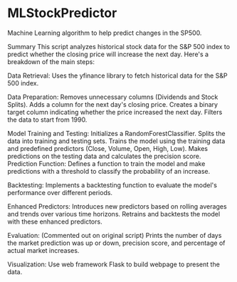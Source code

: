 # MLStockPredictor
Machine Learning algorithm to help predict changes in the SP500. 

Summary
This script analyzes historical stock data for the S&P 500 index to predict whether the closing price will increase the next day. Here's a breakdown of the main steps:

Data Retrieval: 
Uses the yfinance library to fetch historical data for the S&P 500 index.

Data Preparation:
Removes unnecessary columns (Dividends and Stock Splits).
Adds a column for the next day's closing price.
Creates a binary target column indicating whether the price increased the next day.
Filters the data to start from 1990.

Model Training and Testing:
Initializes a RandomForestClassifier.
Splits the data into training and testing sets.
Trains the model using the training data and predefined predictors (Close, Volume, Open, High, Low).
Makes predictions on the testing data and calculates the precision score.
Prediction Function:
Defines a function to train the model and make predictions with a threshold to classify the probability of an increase.

Backtesting:
Implements a backtesting function to evaluate the model's performance over different periods.

Enhanced Predictors:
Introduces new predictors based on rolling averages and trends over various time horizons.
Retrains and backtests the model with these enhanced predictors.

Evaluation:
(Commented out on original script) Prints the number of days the market prediction was up or down, precision score, and percentage of actual market increases.

Visualization:
Use web framework Flask to build webpage to present the data.
